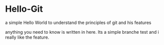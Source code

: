 # Hello-Git
a simple Hello World to understand the principles of git and his features


anything you need to know is written in here. Its a simple branche test and i really like the feature.
